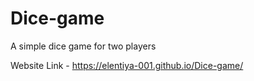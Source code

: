 # Dice-game
A simple dice game for two players

Website Link - https://elentiya-001.github.io/Dice-game/

